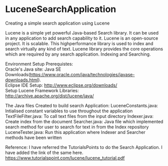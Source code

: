 # LuceneSearchApplication
Creating a simple search application using Lucene

Lucene is a simple yet powerful Java-based Search library. It can be used in any application
to add search capability to it. Lucene is an open-source project. It is scalable. This highperformance library is used to index and search virtually any kind of text. Lucene library
provides the core operations which are required by any search application. Indexing and
Searching.


Environment Setup Prerequistes:<br>
Oracle's Java site: Java SE Downloads(https://www.oracle.com/java/technologies/javase-downloads.html).<br>
Eclipse IDE Setup:	http://www.eclipse.org/downloads/<br>
Setup Lucene Framework Libraries:	http://archive.apache.org/dist/lucene/java/


The Java files Created to build search Application:
LuceneConstants.java: Intialised constant variables to use throughout the application
TextFileFilter.java: To call text files from the input directory
Indexer.java: Create index from the document
Searcher.java: Java file which implemented search method for user to search for text in from the Index repository
LuceneTester.java: Run this application where Indexer and Searcher methods have been written


Reference:
I have referred the TutorialsPoints to do the Search Application. I have added the link of the same here.
https://www.tutorialspoint.com/lucene/lucene_tutorial.pdf
